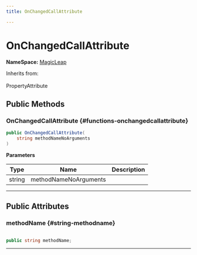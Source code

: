 ```yaml
---
title: OnChangedCallAttribute

---
```


# OnChangedCallAttribute



**NameSpace:** 
[MagicLeap](/versioned_docs/version-22-Mar-2023/unity-api/api/UnityEngine.XR.MagicLeap/UnityEngine.XR.MagicLeap.md) 





Inherits from: <br></br>PropertyAttribute




## Public Methods

###  OnChangedCallAttribute {#functions-onchangedcallattribute}

```csharp
public OnChangedCallAttribute(
    string methodNameNoArguments
)
```


**Parameters**

| Type | Name  | Description  | 
|--|--|--|
| string |methodNameNoArguments||






-----------

## Public Attributes

### methodName {#string-methodname}

```csharp

public string methodName;

```






-----------


